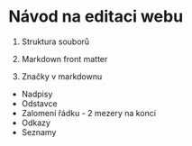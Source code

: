 # Návod na editaci webu

1. Struktura souborů

2. Markdown front matter

3. Značky v markdownu

- Nadpisy
- Odstavce
- Zalomení řádku - 2 mezery na konci
- Odkazy
- Seznamy

